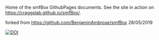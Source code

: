 Home of the smfBox GithubPages documents. See the site in action on https://craggslab.github.io/smfBox/. 

forked from https://github.com/BenjaminAmbrose/smfBox 28/05/2019

<a href="https://zenodo.org/badge/latestdoi/158370760"><img src="https://zenodo.org/badge/158370760.svg" alt="DOI"></a>
